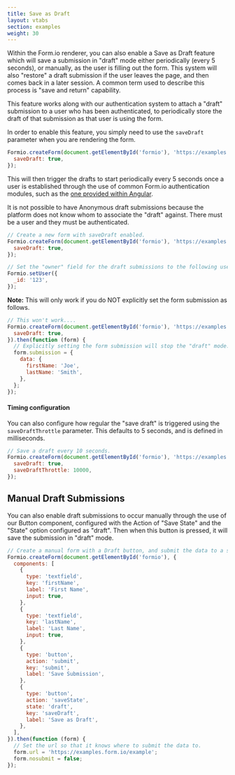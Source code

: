 ```yaml
---
title: Save as Draft
layout: vtabs
section: examples
weight: 30
---
```


Within the Form.io renderer, you can also enable a Save as Draft feature which will save a submission in "draft" mode either periodically (every 5 seconds), or manually, as the user
is filling out the form. This system will also "restore" a draft submission if the user leaves the page, and then comes back in a later session. A common term used to describe this process is "save and return" capability.

This feature works along with our authentication system to attach a "draft" submission to a user who has been authenticated, to periodically store the draft of that submission as that user is using the form.

In order to enable this feature, you simply need to use the `saveDraft` parameter when you are rendering the form.

```js
Formio.createForm(document.getElementById('formio'), 'https://examples.form.io/example', {
  saveDraft: true,
});
```

This will then trigger the drafts to start periodically every 5 seconds once a user is established through the use of common Form.io authentication modules, such as the [one provided within Angular](https://github.com/formio/angular-formio/wiki/User-Authentication).

It is not possible to have Anonymous draft submissions because the platform does not know whom to associate the "draft" against. There must be a user and they must be authenticated.

```js
// Create a new form with saveDraft enabled.
Formio.createForm(document.getElementById('formio'), 'https://examples.form.io/example', {
  saveDraft: true,
});

// Set the "owner" field for the draft submissions to the following user.
Formio.setUser({
  _id: '123',
});
```

**Note:** This will only work if you do NOT explicitly set the form submission as follows.

```js
// This won't work....
Formio.createForm(document.getElementById('formio'), 'https://examples.form.io/example', {
  saveDraft: true,
}).then(function (form) {
  // Explicitly setting the form submission will stop the "draft" mode.
  form.submission = {
    data: {
      firstName: 'Joe',
      lastName: 'Smith',
    },
  };
});
```

#### Timing configuration

You can also configure how regular the "save draft" is triggered using the `saveDraftThrottle` parameter. This defaults to 5 seconds, and is defined in milliseconds.

```js
// Save a draft every 10 seconds.
Formio.createForm(document.getElementById('formio'), 'https://examples.form.io/example', {
  saveDraft: true,
  saveDraftThrottle: 10000,
});
```

## Manual Draft Submissions

You can also enable draft submissions to occur manually through the use of our Button component, configured with the Action of "Save State" and the "State" option configured as "draft". Then when this button is pressed, it will save the submission in "draft" mode.

```js
// Create a manual form with a Draft button, and submit the data to a specific API.
Formio.createForm(document.getElementById('formio'), {
  components: [
    {
      type: 'textfield',
      key: 'firstName',
      label: 'First Name',
      input: true,
    },
    {
      type: 'textfield',
      key: 'lastName',
      label: 'Last Name',
      input: true,
    },
    {
      type: 'button',
      action: 'submit',
      key: 'submit',
      label: 'Save Submission',
    },
    {
      type: 'button',
      action: 'saveState',
      state: 'draft',
      key: 'saveDraft',
      label: 'Save as Draft',
    },
  ],
}).then(function (form) {
  // Set the url so that it knows where to submit the data to.
  form.url = 'https://examples.form.io/example';
  form.nosubmit = false;
});
```
